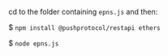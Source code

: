 cd to the folder containing `epns.js` and then:

$ `npm install @pushprotocol/restapi ethers`

$ `node epns.js`
